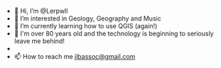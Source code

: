 - 👋 Hi, I’m @Lerpwll
- 👀 I’m interested in Geology, Geography and Music
- 🌱 I’m currently learning how to use QGIS (again!)
- 💞️ I'm over 80 years old and the technology is beginning to seriously leave me behind!
- 
- 📫 How to reach me jlbassoc@gmail.com

<!---
Lerpwll/Lerpwll is a ✨ special ✨ repository because its `README.md` (this file) appears on your GitHub profile.
You can click the Preview link to take a look at your changes.
--->
